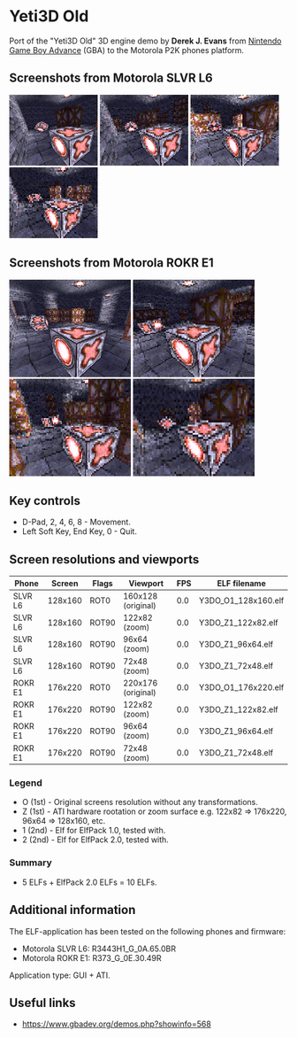 Yeti3D Old
==========

Port of the "Yeti3D Old" 3D engine demo by **Derek J. Evans** from [Nintendo Game Boy Advance](https://en.wikipedia.org/wiki/Game_Boy_Advance) (GBA) to the Motorola P2K phones platform.

## Screenshots from Motorola SLVR L6

![Screenshot of Yeti3D Old from Motorola L6 1](../images/Screenshot_Yeti3D_Old_L6_1.png) ![Screenshot of Yeti3D Old from Motorola L6 2](../images/Screenshot_Yeti3D_Old_L6_2.png) ![Screenshot of Yeti3D Old from Motorola L6 3](../images/Screenshot_Yeti3D_Old_L6_3.png) ![Screenshot of Yeti3D Old from Motorola L6 4](../images/Screenshot_Yeti3D_Old_L6_4.png)

## Screenshots from Motorola ROKR E1

![Screenshot of Yeti3D Old from Motorola E1 1](../images/Screenshot_Yeti3D_Old_E1_1.png) ![Screenshot of Yeti3D Old from Motorola E1 2](../images/Screenshot_Yeti3D_Old_E1_2.png) ![Screenshot of Yeti3D Old from Motorola E1 3](../images/Screenshot_Yeti3D_Old_E1_3.png) ![Screenshot of Yeti3D Old from Motorola E1 4](../images/Screenshot_Yeti3D_Old_E1_4.png)

## Key controls

* D-Pad, 2, 4, 6, 8 - Movement.
* Left Soft Key, End Key, 0 - Quit.

## Screen resolutions and viewports

| Phone   | Screen  | Flags | Viewport           | FPS  | ELF filename        |
| ---     | ---     | ---   | ---                | ---  |---                  |
| SLVR L6 | 128x160 | ROT0  | 160x128 (original) | 0.0  | Y3DO_O1_128x160.elf |
| SLVR L6 | 128x160 | ROT90 | 122x82 (zoom)      | 0.0  | Y3DO_Z1_122x82.elf  |
| SLVR L6 | 128x160 | ROT90 | 96x64 (zoom)       | 0.0  | Y3DO_Z1_96x64.elf   |
| SLVR L6 | 128x160 | ROT90 | 72x48 (zoom)       | 0.0  | Y3DO_Z1_72x48.elf   |
| ROKR E1 | 176x220 | ROT0  | 220x176 (original) | 0.0  | Y3DO_O1_176x220.elf |
| ROKR E1 | 176x220 | ROT90 | 122x82 (zoom)      | 0.0  | Y3DO_Z1_122x82.elf  |
| ROKR E1 | 176x220 | ROT90 | 96x64 (zoom)       | 0.0  | Y3DO_Z1_96x64.elf   |
| ROKR E1 | 176x220 | ROT90 | 72x48 (zoom)       | 0.0  | Y3DO_Z1_72x48.elf   |

### Legend

* O (1st) - Original screens resolution without any transformations.
* Z (1st) - ATI hardware rootation or zoom surface e.g. 122x82 => 176x220, 96x64 => 128x160, etc.
* 1 (2nd) - Elf for ElfPack 1.0, tested with.
* 2 (2nd) - Elf for ElfPack 2.0, tested with.

### Summary

* 5 ELFs + ElfPack 2.0 ELFs = 10 ELFs.

## Additional information

The ELF-application has been tested on the following phones and firmware:

* Motorola SLVR L6: R3443H1_G_0A.65.0BR
* Motorola ROKR E1: R373_G_0E.30.49R

Application type: GUI + ATI.

## Useful links

* https://www.gbadev.org/demos.php?showinfo=568
